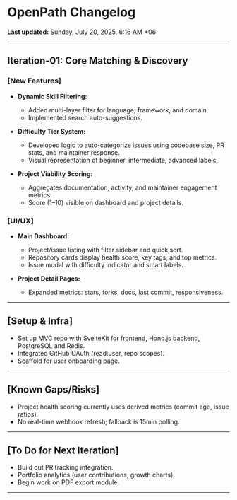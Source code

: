 # OpenPath Changelog

**Last updated:** Sunday, July 20, 2025, 6:16 AM +06

---

## Iteration-01: Core Matching & Discovery

### [New Features]

- **Dynamic Skill Filtering:**  
  - Added multi-layer filter for language, framework, and domain.
  - Implemented search auto-suggestions.

- **Difficulty Tier System:**  
  - Developed logic to auto-categorize issues using codebase size, PR stats, and maintainer response.
  - Visual representation of beginner, intermediate, advanced labels.

- **Project Viability Scoring:**  
  - Aggregates documentation, activity, and maintainer engagement metrics.
  - Score (1–10) visible on dashboard and project details.

### [UI/UX]

- **Main Dashboard:**  
  - Project/issue listing with filter sidebar and quick sort.
  - Repository cards display health score, key tags, and top metrics.
  - Issue modal with difficulty indicator and smart labels.

- **Project Detail Pages:**  
  - Expanded metrics: stars, forks, docs, last commit, responsiveness.

---

## [Setup & Infra]

- Set up MVC repo with SvelteKit for frontend, Hono.js backend, PostgreSQL and Redis.
- Integrated GitHub OAuth (read:user, repo scopes).
- Scaffold for user onboarding page.

---

## [Known Gaps/Risks]

- Project health scoring currently uses derived metrics (commit age, issue ratios).  
- No real-time webhook refresh; fallback is 15min polling.

---

## [To Do for Next Iteration]

- Build out PR tracking integration.
- Portfolio analytics (user contributions, growth charts).
- Begin work on PDF export module.

---
